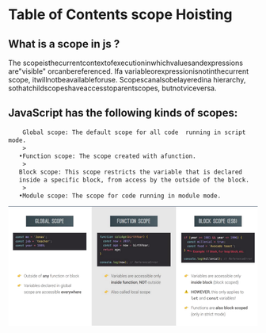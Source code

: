 # Table of Contents scope Hoisting
## What is a scope in js ?
The scopeisthecurrentcontextofexecutioninwhichvaluesandexpressions
are"visible" orcanbereferenced. Ifa variableorexpressionisnotinthecurrent
scope, itwillnotbeavailableforuse. Scopescanalsobelayeredina hierarchy,
sothatchildscopeshaveaccesstoparentscopes, butnotviceversa.
>
## JavaScript has the following kinds of scopes:
        Global scope: The default scope for all code  running in script mode.
        >
       •Function scope: The scope created with afunction.
        >
       Block scope: This scope restricts the variable that is declared
       inside a specific block, from access by the outside of the block.
        >    
       •Module scope: The scope for code running in module mode.

![Alt text](<Снимок экрана 2023-11-16 154109.png>)
